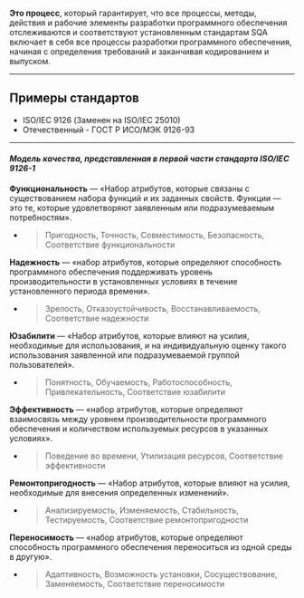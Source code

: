 **Это процесс**, который гарантирует, что все процессы, методы, действия и рабочие элементы разработки программного обеспечения отслеживаются и соответствуют установленным стандартам
SQA включает в себя все процессы разработки программного обеспечения, начиная с определения требований и заканчивая кодированием и выпуском.
****

## Примеры стандартов

- ISO/IEC 9126 (Заменен на ISO/IEC 25010)
- Отечественный - ГОСТ Р ИСО/МЭК 9126-93

****
#### ***Модель качества, представленная в первой части стандарта ISO/IEC 9126-1***


**Функциональность** — «Набор атрибутов, которые связаны с существованием набора функций и их заданных свойств. Функции — это те, которые удовлетворяют заявленным или подразумеваемым потребностям».
 - > Пригодность, Точность, Совместимость, Безопасность, Соответствие функциональности

**Надежность** — «набор атрибутов, которые определяют способность программного обеспечения поддерживать уровень производительности в установленных условиях в течение установленного периода времени».
 - > Зрелость, Отказоустойчивость, Восстанавливаемость, Соответствие надежности

**Юзабилити** — «Набор атрибутов, которые влияют на усилия, необходимые для использования, и на индивидуальную оценку такого использования заявленной или подразумеваемой группой пользователей».
 - > Понятность, Обучаемость, Работоспособность, Привлекательность, Соответствие юзабилити

**Эффективность** — «набор атрибутов, которые определяют взаимосвязь между уровнем производительности программного обеспечения и количеством используемых ресурсов в указанных условиях».
 - > Поведение во времени, Утилизация ресурсов, Соответствие эффективности

**Ремонтопригодность** — «Набор атрибутов, которые влияют на усилия, необходимые для внесения определенных изменений».
 - > Анализируемость, Изменяемость, Стабильность, Тестируемость, Соответствие ремонтопригодности

**Переносимость** — «набор атрибутов, которые определяют способность программного обеспечения переноситься из одной среды в другую».
 - > Адаптивность, Возможность установки, Сосуществование, Заменяемость, Соответствие переносимости